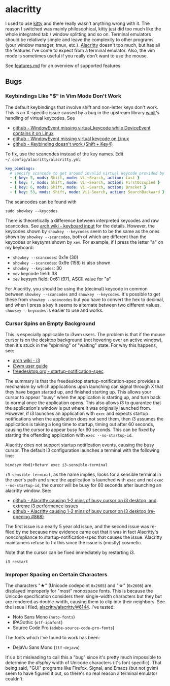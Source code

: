 # alacritty

I used to use [kitty](https://sw.kovidgoyal.net/kitty/) and there
really wasn't anything wrong with it. The reason I switched was mainly
philosophical, kitty just did too much like the whole integrated tab / window
splitting and so on. Terminal emulators should be relatively simple and
leave the complexity to other programs (your window manager, tmux, etc.).
[Alacritty](https://github.com/alacritty/alacritty) doesn't too much, but
has all the features I've come to expect from a terminal emulator. Also, the
vim mode is sometimes useful if you really don't want to use the mouse.

See [features.md](https://github.com/alacritty/alacritty/blob/master/docs/features.md)
for an overview of supported features.

## Bugs

### Keybindings Like "$" in Vim Mode Don't Work

The default keybindings that involve shift and non-letter keys don't
work. This is an X-specific issue caused by a bug in the upstream
library [winit](https://github.com/rust-windowing/winit)'s handling
of virtual keycodes. See

- [github - WindowEvent missing virtual_keycode while DeviceEvent contains
  it on Linux](https://github.com/rust-windowing/winit/issues/1443)
- [github - WindowEvent missing virtual keycode on Linux](https://github.com/alacritty/alacritty/issues/3460)
- [github - Keybinding doesn't work (Shift + Key4)](https://github.com/alacritty/alacritty/issues/3460)

To fix, use the scancodes instead of the key
names. Edit `~/.config/alacritty/alacritty.yml`:

```yaml
key_bindings:
  # specify scancode to get around invalid virtual keycode provided by winit
  - { key: 5, mods: Shift, mode: Vi|~Search, action: Last }
  - { key: 7, mods: Shift, mode: Vi|~Search, action: FirstOccupied }
  - { key: 6, mods: Shift, mode: Vi|~Search, action: Bracket }
  - { key: 53, mods: Shift, mode: Vi|~Search, action: SearchBackward }
```

The scancodes can be found with

```shell
sudo showkey --keycodes
```

There is theoretically a difference between interpreted
keycodes and raw scancodes. See [arch wiki - keyboard
input](https://wiki.archlinux.org/title/Keyboard_input) for the
details. However, the keycodes shown by `showkey --keycodes` seem
to be the same as the ones shown by `showkey --scancodes`, both of
which are different than the keycodes or keysyms shown by `xev`.
For example, if I press the letter "a" on my keyboard:

- `showkey --scancodes`: 0x1e (30)
- `showkey --scancodes`: 0x9e (158) is also shown
- `showkey --keycodes`: 30
- `xev` keycode field: 38
- `xev` keysym field: 0x61 (97), ASCII value for "a"

For Alacritty, you should be using the (decimal) keycode in common between
`showkey --scancodes` and `showkey --keycodes`. It's possible to get these
from `showkey --scancodes` but you have to convert the hex to decimal, and
when I press a key it seems to alternate between two different values.
`showkey --keycodes` is easier to use and works.

### Cursor Spins on Empty Background

This is especially applicable to i3wm users. The problem is that if the mouse
cursor is on the desktop background (not hovering over an active window), then
it's stuck in the "spinning" or "waiting" state. For why this happens, see:

- [arch wiki - i3](https://wiki.archlinux.org/title/I3#Mouse_cursor_remains_in_waiting_mode)
- [i3wm user guide](https://i3wm.org/docs/userguide.html#exec)
- [freedesktop.org - startup-notification-spec](https://www.freedesktop.org/wiki/Specifications/startup-notification-spec/)

The summary is that the freedesktop startup-notification-spec provides a
mechanism by which applications upon launching can signal through X that
they have began started up, and finished starting up. This allows your
cursor to appear "busy" when the application is starting up, and turn back
to normal once the application opens. This also allows i3 to guarantee that
the application's window is put where it was originally launched from.
However, if i3 launches an application with `exec` and expects startup
notifications when the application does not send them, then i3 assumes the
application is taking a long time to startup, timing out after 60 seconds,
causing the cursor to appear busy for 60 seconds. This can be fixed by
starting the offending application with `exec --no-startup-id`.

Alacritty does not support startup notification events,
causing the busy cursor. The default i3 configuration
launches a terminal with the following line:

```config
bindsym Mod1+Return exec i3-sensible-terminal
```

`i3-sensible-terminal`, as the name implies, looks for a sensible terminal
in the user's path and since the application is launched with `exec` and
not `exec --no-startup-id`, the cursor will be busy for 60 seconds after
launching an alacritty window. See:

- [github - Alacritty causing 1-2 mins of busy
  cursor on i3 desktop, and extreme i3 performance
  issues](https://github.com/alacritty/alacritty/issues/868)
- [github - Alacritty causing 1-2 mins of busy cursor on i3 desktop
  (re-opening #868)](https://github.com/alacritty/alacritty/issues/6097)

The first issue is a nearly 5 year old issue, and the second issue was
re-filed by me because new evidence came out that it was in fact Alacritty's
noncompliance to startup-notification-spec that causes the issue. Alacritty
maintainers refuse to fix this since the issue is (mostly) cosmetic.

Note that the cursor can be fixed immediately by restarting i3.

```shell
i3 restart
```

### Improper Spacing on Certain Characters

The characters "★" (Unicode codepoint `0x2605`) and "☆" (`0x2606`)
are displayed improperly for "most" monospace fonts. This is because
the Unicode specification considers them single-width characters but
they but are rendered as double-width, causing them to clip into
their neighbors. See the issue I filed, [alacritty/alacritty/#6144](https://github.com/alacritty/alacritty/issues/6144). I've tested:

- Noto Sans Mono (`noto-fonts`)
- IPAGothic (`otf-ipafont`)
- Source Code Pro (`adobe-source-code-pro-fonts`)

The fonts which I've found to work has been:

- DejaVu Sans Mono (`ttf-dejavu`)

It's a bit misleading to call this a "bug" since it's pretty much impossible to
determine the _display_ width of Unicode characters (it's font specific). That
being said, "GUI" programs like Firefox, Signal, and Emacs (but not gvim) seem
to have figured it out, so there's no real reason a terminal emulator couldn't.
